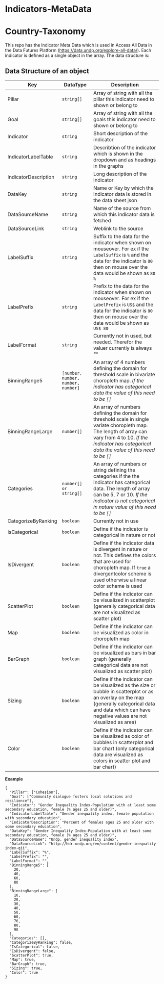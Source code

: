 # Indicators-MetaData

# Country-Taxonomy

This repo has the Indicator Meta Data which is used in Access All Data in the Data Futures Platform (https://data.undp.org/explore-all-data/). Each indicator is defined as a single object in the array. The data structure is:

## Data Structure of an object

Key | DataType | Description
--- | --- | --- 
Pillar | `string[]` | Array of string with all the pillar this indicator need to shown or belong to
Goal | `string[]` | Array of string with all the goals this indicator need to shown or belong to
Indicator | `string` | Short description of the indicator
IndicatorLabelTable | `string` | Describtion of the indicator which is shown in the dropdown and as headings in the graphs
IndicatorDescription | `string` | Long description of the indicator
DataKey | `string` | Name or Key by which the indicator data is stored in the data sheet json
DataSourceName | `string` | Name of the source from which this indicator data is fetched
DataSourceLink | `string` | Weblink to the source
LabelSuffix | `string` | Suffix to the data for the indicator when shown on mouseover. For ex if the `LabelSuffix` is `%` and the data for the indicator is `80` then on mouse over the data would be shown as `80 %`
LabelPrefix | `string` | Prefix to the data for the indicator when shown on mouseover. For ex if the `LabelPrefix` is `US$` and the data for the indicator is `80` then on mouse over the data would be shown as `US$ 80`
LabelFormat | `string` | Currently not in used, but needed. Therefor the valuer currently is always _""_
BinningRange5 | `[number, number, number, number]` | An array of 4 numbers defining the domain for threshold scale in bivariate choropleth map. _If the indicator has categorical data the value of this need to be `[]`_
BinningRangeLarge | `number[]` | An array of  numbers defining the domain for threshold scale in single variate choropleth map. The length of array can vary from 4 to 10. _If the indicator has categorical data the value of this need to be `[]`_
Categories | `number[] or string[]` | An array of  numbers or string defining the categories if the the indicator has categorical data. The length of array can be 5, 7 or 10. _If the indicator is not categorical in nature value of this need to be `[]`_
CategorizeByRanking | `boolean` | Currently not in use
IsCategorical | `boolean` | Define if the indicator is categorical in nature or not
IsDivergent | `boolean` | Define if the indicator data is divergent in nature or not. This defines the colors that are used for choropleth map. If `true` a divergentcolor scheme is used otherwise a linear color schame is used
ScatterPlot | `boolean` | Define if the indicator can be visualized in scatterplot (generally categorical data are not visualized as scatter plot)
Map | `boolean` | Define if the indicator can be visualized as color in choropleth map
BarGraph | `boolean` | Define if the indicator can be visualized as bars in bar graph (generally categorical data are not visualized as scatter plot)
Sizing | `boolean` | Define if the indicator can be visualized as the size or bubble in scatterplot or as an overlay on the map (generally categorical data and data which can have negative values are not visualized as area)
Color | `boolean` | Define if the indicator can be visualized as color of bubbles in scatterplot and bar chart (only categorical data are visualized as colors in scatter plot and bar chart)

__Example__

```
{
  "Pillar": ["Cohesion"],
  "Goal": ["Community dialogue fosters local solutions and resilience"],
  "Indicator": "Gender Inequality Index-Population with at least some secondary education, female (% ages 25 and older)",
  "IndicatorLabelTable": "Gender inequality index, female population with secondary education",
  "IndicatorDescription": "Percent of females ages 25 and older with some secondary education",
  "DataKey": "Gender Inequality Index-Population with at least some secondary education, female (% ages 25 and older)",
  "DataSourceName": "Undp, gender inequality index",
  "DataSourceLink": "http://hdr.undp.org/en/content/gender-inequality-index-gii",
  "LabelSuffix": "%",
  "LabelPrefix": "",
  "LabelFormat": "",
  "BinningRange5": [
    20,
    40,
    60,
    80
  ],
  "BinningRangeLarge": [
    10,
    20,
    30,
    40,
    50,
    60,
    70,
    80,
    90
  ],
  "Categories": [],
  "CategorizeByRanking": false,
  "IsCategorical": false,
  "IsDivergent": false,
  "ScatterPlot": true,
  "Map": true,
  "BarGraph": true,
  "Sizing": true,
  "Color": true
}
```
